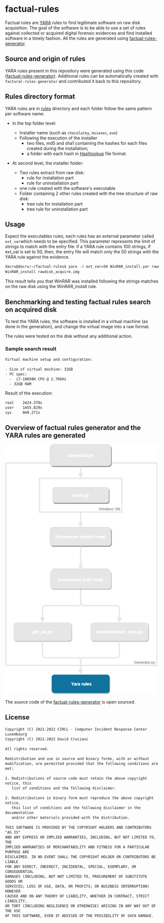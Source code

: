 # factual-rules

Factual rules are [YARA](https://yara.readthedocs.io/en/stable/) rules to find legitimate software on raw disk acquisition. The goal of the software is to be able to use a set of rules against collected or acquired digital forensic evidences and find installed software in a timely fashion. All the rules are generated using [factual-rules-generator](https://github.com/CIRCL/factual-rules-generator).

## Source and origin of rules 

YARA rules present in this repository were generated using this code ([factual-rules-generator](https://github.com/CIRCL/factual-rules-generator)). Additional
rules can be automatically created with `factural-rules-generator` and contributed it back to this repository.

## Rules directory format

YARA rules are in [rules](./rules/) directory and each folder follow the same pattern per software name:

- In the top folder level:

  - Installer name (such as `chocolatey`, `msiexec`, `exe`)
  - Following the execution of the installer 
    - two files, md5 and sha1 containing the hashes for each files created during the installation;
    - a folder with each hash in [Hashlookup](https://github.com/hashlookup/hashlookup-forensic-analyser) file format.

- At second level, the installer folder:

  - Two rules extract from raw disk:
    - rule for installation part
    - rule for uninstallation part
  - one rule created with the software's executable
  - Folder containing 2 other rules created with the tree structure of raw disk:
    - tree rule for installation part
    - tree rule for uninstallation part

## Usage

Expect the executables rules, each rules has an external parameter called `ext_var`which needs to be specified. This parameter represents the limit of strings to match with the entry file:  if a YARA rule contains 100 strings, if ext_val is set to 50, then, the entry file will match only the 50 strings with the YARA rule against the evidence. 

~~~bash
dacru@dacru:~/factual-rules$ yara -d ext_var=50 WinRAR_install.yar rawdisk_acquire.img
WinRAR_install rawdisk_acquire.img 
~~~

This result tells you that WinRAR was installed following the strings matches on the raw disk using the WinRAR_install rule.

## Benchmarking and testing factual rules search on acquired disk

To test the YARA rules, the software is installed in a virtual machine (as done in the generation), and change the virtual image into a raw format. 

The rules were tested on the disk without any additional action.

### Sample search result

~~~
Virtual machine setup and configuration: 

- Size of virtual machine: 32GB
- PC spec:
  -  i7-10850H CPU @ 2.70GHz
  - 32GB RAM
~~~

Result of the execution:

~~~
real	2m24.378s
user	1m55.829s
sys		0m9.271s
~~~

## Overview of factual rules generator and the YARA rules are generated 

![Overview of factual rules generator](https://github.com/CIRCL/factual-rules/blob/main/img/YaraRule.png?raw=true)

The source code of the [factual-rules-generator](https://github.com/CIRCL/factual-rules-generator) is open sourced.

## License

~~~
Copyright (C) 2021-2022 CIRCL - Computer Incident Response Center Luxembourg
Copyright (C) 2021-2022 David Cruciani

All rights reserved.

Redistribution and use in source and binary forms, with or without
modification, are permitted provided that the following conditions are met:

1. Redistributions of source code must retain the above copyright notice, this
   list of conditions and the following disclaimer.

2. Redistributions in binary form must reproduce the above copyright notice,
   this list of conditions and the following disclaimer in the documentation
   and/or other materials provided with the distribution.

THIS SOFTWARE IS PROVIDED BY THE COPYRIGHT HOLDERS AND CONTRIBUTORS "AS IS"
AND ANY EXPRESS OR IMPLIED WARRANTIES, INCLUDING, BUT NOT LIMITED TO, THE
IMPLIED WARRANTIES OF MERCHANTABILITY AND FITNESS FOR A PARTICULAR PURPOSE ARE
DISCLAIMED. IN NO EVENT SHALL THE COPYRIGHT HOLDER OR CONTRIBUTORS BE LIABLE
FOR ANY DIRECT, INDIRECT, INCIDENTAL, SPECIAL, EXEMPLARY, OR CONSEQUENTIAL
DAMAGES (INCLUDING, BUT NOT LIMITED TO, PROCUREMENT OF SUBSTITUTE GOODS OR
SERVICES; LOSS OF USE, DATA, OR PROFITS; OR BUSINESS INTERRUPTION) HOWEVER
CAUSED AND ON ANY THEORY OF LIABILITY, WHETHER IN CONTRACT, STRICT LIABILITY,
OR TORT (INCLUDING NEGLIGENCE OR OTHERWISE) ARISING IN ANY WAY OUT OF THE USE
OF THIS SOFTWARE, EVEN IF ADVISED OF THE POSSIBILITY OF SUCH DAMAGE.
~~~










